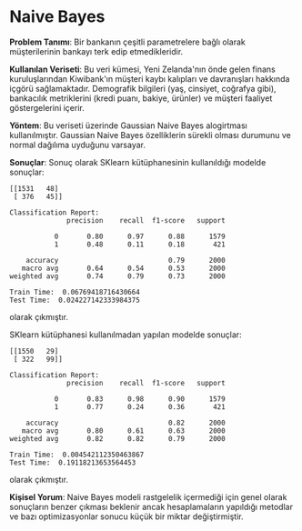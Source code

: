 # **Naive Bayes**
**Problem Tanımı**: Bir bankanın çeşitli parametrelere bağlı olarak müşterilerinin bankayı terk edip etmedikleridir.

**Kullanılan Veriseti**: Bu veri kümesi, Yeni Zelanda'nın önde gelen finans kuruluşlarından Kiwibank'ın müşteri kaybı kalıpları ve davranışları hakkında içgörü sağlamaktadır. Demografik bilgileri (yaş, cinsiyet, coğrafya gibi), bankacılık metriklerini (kredi puanı, bakiye, ürünler) ve müşteri faaliyet göstergelerini içerir.

**Yöntem**: Bu veriseti üzerinde Gaussian Naive Bayes alogirtması kullanılmıştır. Gaussian Naive Bayes özelliklerin sürekli olması durumunu ve normal dağılıma uyduğunu varsayar.

**Sonuçlar**: Sonuç olarak SKlearn kütüphanesinin kullanıldığı modelde sonuçlar: 
```Confusion Matrix:
[[1531   48]
 [ 376   45]]

Classification Report:
              precision    recall  f1-score   support

           0       0.80      0.97      0.88      1579
           1       0.48      0.11      0.18       421

    accuracy                           0.79      2000
   macro avg       0.64      0.54      0.53      2000
weighted avg       0.74      0.79      0.73      2000

Train Time:  0.06769418716430664
Test Time:  0.024227142333984375
```

olarak çıkmıştır.

SKlearn kütüphanesi kullanılmadan yapılan modelde sonuçlar:
```Confusion Matrix:
[[1550   29]
 [ 322   99]]

Classification Report:
              precision    recall  f1-score   support

           0       0.83      0.98      0.90      1579
           1       0.77      0.24      0.36       421

    accuracy                           0.82      2000
   macro avg       0.80      0.61      0.63      2000
weighted avg       0.82      0.82      0.79      2000

Train Time:  0.004542112350463867
Test Time:  0.19118213653564453
```
olarak çıkmıştır.

**Kişisel Yorum**: Naive Bayes modeli rastgelelik içermediği için genel olarak sonuçların benzer çıkması beklenir ancak hesaplamaların yapıldığı metodlar ve bazı optimizasyonlar sonucu küçük bir miktar değiştirmiştir.
